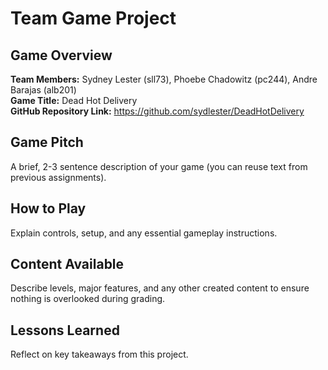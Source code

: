 # Team Game Project

## Game Overview

**Team Members:** Sydney Lester (sll73), Phoebe Chadowitz (pc244), Andre Barajas (alb201)\
**Game Title:** Dead Hot Delivery\
**GitHub Repository Link:** https://github.com/sydlester/DeadHotDelivery

## Game Pitch

A brief, 2-3 sentence description of your game (you can reuse text from previous assignments).

## How to Play

Explain controls, setup, and any essential gameplay instructions.

## Content Available

Describe levels, major features, and any other created content to ensure nothing is overlooked during grading.

## Lessons Learned

Reflect on key takeaways from this project.
